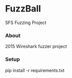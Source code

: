 # FuzzBall
SFS Fuzzing Project

### About
2015 Wireshark fuzzer project


### Setup
pip install -r requirements.txt
